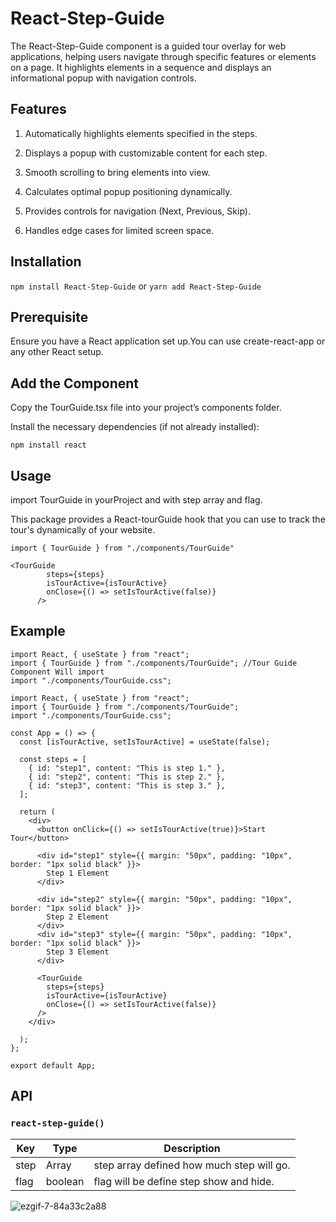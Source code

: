 <h1>React-Step-Guide</h1>

The React-Step-Guide component is a guided tour overlay for web applications, helping users navigate through specific features or elements on a page. 
It highlights elements in a sequence and displays an informational popup with navigation controls.

## Features

1) Automatically highlights elements specified in the steps.

2) Displays a popup with customizable content for each step.

3) Smooth scrolling to bring elements into view.

4) Calculates optimal popup positioning dynamically.

5) Provides controls for navigation (Next, Previous, Skip).

6) Handles edge cases for limited screen space.

 ## Installation
```npm install React-Step-Guide```
or 
```yarn add React-Step-Guide```

## Prerequisite

Ensure you have a React application set up.You can use create-react-app or any other React setup.

## Add the Component

Copy the TourGuide.tsx file into your project’s components folder.

Install the necessary dependencies (if not already installed):

```npm install react```

## Usage

import TourGuide in yourProject and with step array and flag.

This package provides a React-tourGuide hook that you can use to track the tour's dynamically of your website.

```import { TourGuide } from "./components/TourGuide"```
```
<TourGuide
        steps={steps}
        isTourActive={isTourActive}
        onClose={() => setIsTourActive(false)}
      />
```


## Example
```
import React, { useState } from "react";
import { TourGuide } from "./components/TourGuide"; //Tour Guide Component Will import
import "./components/TourGuide.css";

import React, { useState } from "react";
import { TourGuide } from "./components/TourGuide";
import "./components/TourGuide.css";

const App = () => {
  const [isTourActive, setIsTourActive] = useState(false);

  const steps = [
    { id: "step1", content: "This is step 1." },
    { id: "step2", content: "This is step 2." },
    { id: "step3", content: "This is step 3." },
  ];

  return (
    <div>
      <button onClick={() => setIsTourActive(true)}>Start Tour</button>

      <div id="step1" style={{ margin: "50px", padding: "10px", border: "1px solid black" }}>
        Step 1 Element
      </div>

      <div id="step2" style={{ margin: "50px", padding: "10px", border: "1px solid black" }}>
        Step 2 Element
      </div>
      <div id="step3" style={{ margin: "50px", padding: "10px", border: "1px solid black" }}>
        Step 3 Element
      </div>

      <TourGuide
        steps={steps}
        isTourActive={isTourActive}
        onClose={() => setIsTourActive(false)}
      />
    </div>

  );
};

export default App;

```

## API

###  `react-step-guide()`

| Key   | Type   | Description               |
|-------|--------|---------------------------|
| step | Array |  step array defined how much step will go. |
| flag | boolean | flag will be define step show and hide. |




![ezgif-7-84a33c2a88](https://github.com/user-attachments/assets/bf43e471-5447-44f6-a9ae-9fd369a9a16c)








